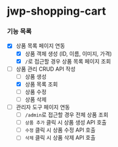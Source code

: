 # jwp-shopping-cart

### 기능 목록

- [x] 상품 목록 페이지 연동
    - [x] 상품 객체 생성 (ID, 이름, 이미지, 가격)
    - [x] `/`로 접근할 경우 상품 목록 페이지 조회

- [ ] 상품 관리 CRUD API 작성
    - [ ] 상품 생성
    - [x] 상품 목록 조회
    - [ ] 상품 수정
    - [ ] 상품 삭제

- [ ] 관리자 도구 페이지 연동
    - [ ] `/admin`로 접근할 경우 전체 상품 조회
    - [ ] `상품 추가` 클릭 시 상품 생성 API 호출
    - [ ] `수정` 클릭 시 상품 수정 API 호출
    - [ ] `삭제` 클릭 시 상품 삭제 API 호출
